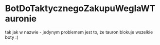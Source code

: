 # BotDoTaktycznegoZakupuWeglaWTauronie
tak jak w nazwie - jedynym problemem jest to, że tauron blokuje wszelkie boty :(
